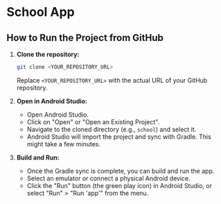 # School App

## How to Run the Project from GitHub

1.  **Clone the repository:**
    ```bash
    git clone <YOUR_REPOSITORY_URL>
    ```
    Replace `<YOUR_REPOSITORY_URL>` with the actual URL of your GitHub repository.

2.  **Open in Android Studio:**
    *   Open Android Studio.
    *   Click on "Open" or "Open an Existing Project".
    *   Navigate to the cloned directory (e.g., `school`) and select it.
    *   Android Studio will import the project and sync with Gradle. This might take a few minutes.

3.  **Build and Run:**
    *   Once the Gradle sync is complete, you can build and run the app.
    *   Select an emulator or connect a physical Android device.
    *   Click the "Run" button (the green play icon) in Android Studio, or select "Run" > "Run 'app'" from the menu.

